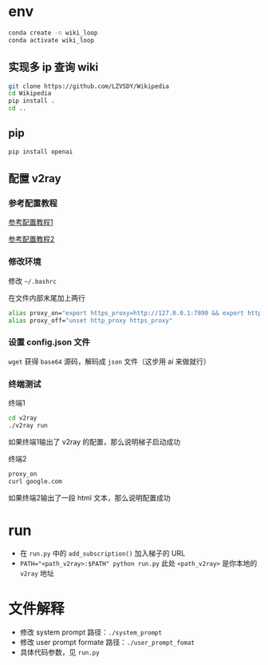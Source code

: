 # env

```bash
conda create -n wiki_loop
conda activate wiki_loop
```

## 实现多 ip 查询 wiki

```bash
git clone https://github.com/LZVSDY/Wikipedia
cd Wikipedia
pip install .
cd ..
```

## pip

```bash
pip install openai
```

## 配置 v2ray

### 参考配置教程

[参考配置教程1](https://github.com/v2fly/v2ray-core)

[参考配置教程2](https://github.com/2dust/v2rayN)

### 修改环境

修改 `~/.bashrc`

在文件内部末尾加上两行

```bash
alias proxy_on="export https_proxy=http://127.0.0.1:7890 && export http_proxy=http://127.0.0.1:7890"
alias proxy_off="unset http_proxy https_proxy"
```

### 设置 config.json 文件

`wget` 获得 `base64` 源码，解码成 `json` 文件（这步用 ai 来做就行）

### 终端测试

终端1

```bash
cd v2ray
./v2ray run
```

如果终端1输出了 v2ray 的配置，那么说明梯子启动成功

终端2

```bash
proxy_on
curl google.com
```

如果终端2输出了一段 html 文本，那么说明配置成功

# run

* 在 `run.py` 中的 `add_subscription()` 加入梯子的 URL
* `PATH="<path_v2ray>:$PATH" python run.py`
此处 `<path_v2ray>` 是你本地的 `v2ray` 地址

# 文件解释

* 修改 system prompt 路径：`./system_prompt`
* 修改 user prompt formate 路径：`./user_prompt_fomat`
* 具体代码参数，见 `run.py`